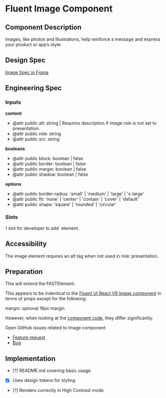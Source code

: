 # Fluent Image Component

## Component Description

Images, like photos and illustrations, help reinforce a message and express your product or app’s style.

## Design Spec

[Image Spec in Figma](https://www.figma.com/file/05wt6TAsEmgsCVZfPrpcWx/Image?t=uEvu1KnTefdTZHJC-6)

## Engineering Spec

### Inputs

**content**

- @attr public alt: string | Requires description if image role is not set to presentation.
- @attr public role: string
- @attr public src: string

**booleans**

- @attr public block: boolean | false
- @attr public border: boolean | false
- @attr public margin: boolean | false
- @attr public shadow: boolean | false

**options**

- @attr public border-radius: 'small' | 'medium' | 'large' | 'x-large'
- @attr public fit: 'none' | 'center' | 'contain' | 'cover' | 'default'
- @attr public shape: 'square' | 'rounded' | 'circular'

### Slots

1 slot for developer to add <img/> element.

## Accessibility

The image element requires an alt tag when not used in role: presentation.

## Preparation

This will extend the FASTElement.

This appears to be indentical to the [Fluent UI React V9 Image component](https://master--628d031b55e942004ac95df1.chromatic.com/?path=/docs/components-image--default) in terms of props except for the following:

margin: optional 16px margin

However, when looking at the [component code](https://github.com/microsoft/fluentui/blob/master/packages/react/src/components/Image), they differ significantly.

Open GitHub issues related to Image component

- [Feature request](https://github.com/microsoft/fluentui/issues/26452)
- [Bug](https://github.com/microsoft/fluentui/issues/26399)

## Implementation

- [?] README.md covering basic usage

- [x] Uses design tokens for styling
- [?] Renders correctly in High Contrast mode
